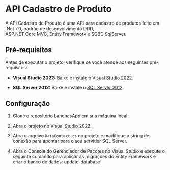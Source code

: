 # API Cadastro de Produto
A API Cadastro de Produto é uma API para cadastro de produtos feito em .Net 7.0, padrão de desenvolvimento DDD,  
ASP.NET Core MVC, Entity Framework e SGBD SqlServer.

## Pré-requisitos

Antes de executar o projeto, verifique se você atende aos seguintes pré-requisitos:

- **Visual Studio 2022:** Baixe e instale o [Visual Studio 2022](https://visualstudio.microsoft.com/pt-br/downloads/).

- **SQL Server 2012:** Baixe e instale o [SQL Server 2012](https://www.microsoft.com/pt-br/sql-server/sql-server-downloads).

## Configuração

1. Clone o repositório LanchesApp em sua máquina local.

2. Abra o projeto no Visual Studio 2022.

3. Abra o arquivo `DataContext.cs` no projeto e modifique a string de conexão para apontar para o seu servidor SQL Server.

4. Abra o Console do Gerenciador de Pacotes no Visual Studio e execute o seguinte comando para aplicar as migrações do Entity Framework e criar o banco de dados: update-database
